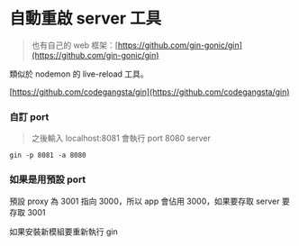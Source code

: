 # 自動重啟 server 工具

> 也有自己的 web 框架：[https://github.com/gin-gonic/gin](https://github.com/gin-gonic/gin)

類似於 nodemon 的 live-reload 工具。

[https://github.com/codegangsta/gin](https://github.com/codegangsta/gin)

### 自訂 port

> 之後輸入 localhost:8081 會執行 port 8080 server

```text
gin -p 8081 -a 8080
```

### 如果是用預設 port

預設 proxy 為 3001 指向 3000，所以 app 會佔用 3000，如果要存取 server 要存取 3001

如果安裝新模組要重新執行 gin

